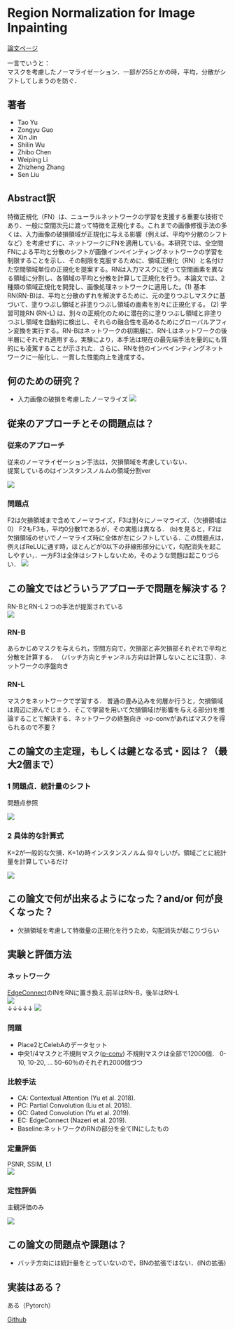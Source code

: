 # Region Normalization for Image Inpainting

[論文ページ](https://arxiv.org/abs/1911.10375)  

一言でいうと：  
マスクを考慮したノーマライゼーション．一部が255とかの時，平均，分散がシフトしてしまうのを防ぐ．


## 著者
* Tao Yu
* Zongyu Guo
* Xin Jin
* Shilin Wu
* Zhibo Chen
* Weiping Li
* Zhizheng Zhang
* Sen Liu

## Abstract訳
特徴正規化（FN）は、ニューラルネットワークの学習を支援する重要な技術であり、一般に空間次元に渡って特徴を正規化する。これまでの画像修復手法の多くは、入力画像の破損領域が正規化に与える影響（例えば、平均や分散のシフトなど）を考慮せずに、ネットワークにFNを適用している。本研究では、全空間FNによる平均と分散のシフトが画像インペインティングネットワークの学習を制限することを示し、その制限を克服するために、領域正規化（RN）と名付けた空間領域単位の正規化を提案する。RNは入力マスクに従って空間画素を異なる領域に分割し、各領域の平均と分散を計算して正規化を行う。本論文では、2種類の領域正規化を開発し、画像処理ネットワークに適用した。(1) 基本RN(RN-B)は、平均と分散のずれを解決するために、元の塗りつぶしマスクに基づいて、塗りつぶし領域と非塗りつぶし領域の画素を別々に正規化する。 (2) 学習可能RN (RN-L) は、別々の正規化のために潜在的に塗りつぶし領域と非塗りつぶし領域を自動的に検出し、それらの融合性を高めるためにグローバルアフィン変換を実行する。RN-Bはネットワークの初期層に、RN-Lはネットワークの後半層にそれぞれ適用する。実験により，本手法は現在の最先端手法を量的にも質的にも凌駕することが示された．さらに、RNを他のインペインティングネットワークに一般化し、一貫した性能向上を達成する。

## 何のための研究？
* 入力画像の破損を考慮したノーマライズ
![](https://i.gyazo.com/d8c84f41ebf8eacc217e01cecfaf3208.png)

## 従来のアプローチとその問題点は？
### 従来のアプローチ
従来のノーマライゼーション手法は，欠損領域を考慮していない．  
提案しているのはインスタンスノルムの領域分割ver

![](https://i.gyazo.com/e887969d3cf173c1bf7f35e52c19b43c.jpg)

### 問題点
F2は欠損領域まで含めてノーマライズ，F3は別々にノーマライズ．（欠損領域は0）
F2もF3も，平均0分散1であるが，その実態は異なる．
(b)を見ると，F2は欠損領域のせいでノーマライズ時に全体が左にシフトしている．この問題点は，例えばReLUに通す時，ほとんどが0以下の非線形部分にいて，勾配消失を起こしやすい，．一方F3は全体はシフトしないため，そのような問題は起こりづらい．
![](https://i.gyazo.com/341c00badc80b6b08df4a75f2f11cda0.png)

## この論文ではどういうアプローチで問題を解決する？
RN-BとRN-L２つの手法が提案されている  
![](https://i.gyazo.com/ef71673498f052b974acb3dead6c1aa7.png)

### RN-B
あらかじめマスクを与えられ，空間方向で，欠損部と非欠損部それぞれで平均と分散を計算する．
（バッチ方向とチャンネル方向は計算しないことに注意）．ネットワークの序盤向き
### RN-L
マスクをネットワークで学習する．
普通の畳み込みを何層か行うと，欠損領域は周辺に滲んでじまう．そこで学習を用いて欠損領域(が影響を与える部分)を推論することで解決する．ネットワークの終盤向き
→p-convがあればマスクを得られるので不要？


## この論文の主定理，もしくは鍵となる式・図は？（最大2個まで）

### 1 問題点．統計量のシフト
問題点参照

![](https://i.gyazo.com/341c00badc80b6b08df4a75f2f11cda0.png)
### 2 具体的な計算式
K=2が一般的な欠損．K=1の時インスタンスノルム
仰々しいが，領域ごとに統計量を計算しているだけ

![](https://i.gyazo.com/5e66bb60f1feebf1e7eca6c582f64cb8.png)

## この論文で何が出来るようになった？and/or 何が良くなった？　
* 欠損領域を考慮して特徴量の正規化を行うため，勾配消失が起こりづらい


## 実験と評価方法

### ネットワーク
[EdgeConnect](https://arxiv.org/abs/1901.00212)のINをRNに置き換え.前半はRN-B，後半はRN-L  
![](https://i.gyazo.com/8380065d6c77d97b7334ecc797e39553.png)  
↓↓↓↓↓
![](https://i.gyazo.com/26978ce73829b46708e3d2b629f932dc.png)

### 問題
* Place2とCelebAのデータセット
* 中央1/4マスクと不規則マスク([p-conv](https://arxiv.org/abs/1804.07723))
不規則マスクは全部で12000個．
0-10, 10-20, ... 50-60％のそれぞれ2000個づつ



### 比較手法
* CA: Contextual Attention (Yu et al. 2018).
* PC: Partial Convolution (Liu et al. 2018).
* GC: Gated Convolution (Yu et al. 2019).
* EC: EdgeConnect (Nazeri et al. 2019).
* Baseline:ネットワークのRNの部分を全てINにしたもの

### 定量評価
PSNR, SSIM, L1  
![](https://i.gyazo.com/a9dd309f6bc9fa70e4f1fa577a718f28.png)

### 定性評価
主観評価のみ

![](https://i.gyazo.com/c4f0a4e97a64e2b00246718c0b9bddb7.png)

## この論文の問題点や課題は？
* バッチ方向には統計量をとっていないので，BNの拡張ではない．(INの拡張)

## 実装はある？
ある（Pytorch）

[Github](https://github.com/geekyutao/RN)
